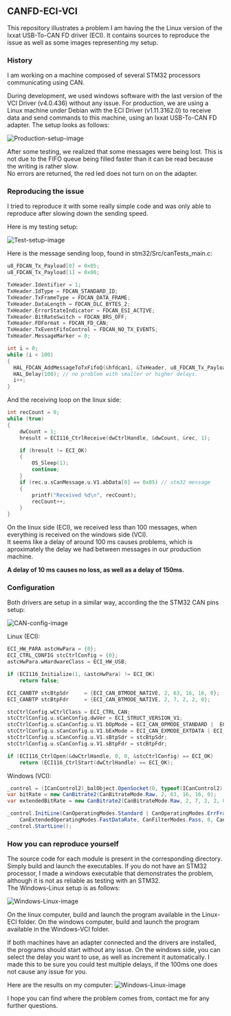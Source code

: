 ## CANFD-ECI-VCI

This repository illustrates a problem I am having the the Linux version of the Ixxat USB-To-CAN FD driver (ECI).
It contains sources to reproduce the issue as well as some images representing my setup.

### History
I am working on a machine composed of several STM32 processors communicating using CAN.

During development, we used windows software with the last version of the VCI Driver (v4.0.436) without any issue.
For production, we are using a Linux machine under Debian with the ECI Driver (v1.11.3162.0) to receive data and send commands to this machine, using an Ixxat USB-To-CAN FD adapter.
The setup looks as follows:

![Production-setup-image](/Images/Ixxat-support-Production-setup.png)

After some testing, we realized that some messages were being lost. This is not due to the FIFO queue being filled faster than it can be read because the writing is rather slow.  
No errors are returned, the red led does not turn on on the adapter.


### Reproducing the issue
I tried to reproduce it with some really simple code and was only able to reproduce after slowing down the sending speed.

Here is my testing setup:  

![Test-setup-image](/Images/Ixxat-support-STM32-Windows-Linux-tests.png)


Here is the message sending loop, found in stm32/Src/canTests_main.c:
````c
u8_FDCAN_Tx_Payload[0] = 0x05;
u8_FDCAN_Tx_Payload[1] = 0x00;

TxHeader.Identifier = 1;
TxHeader.IdType = FDCAN_STANDARD_ID;
TxHeader.TxFrameType = FDCAN_DATA_FRAME;
TxHeader.DataLength = FDCAN_DLC_BYTES_2;
TxHeader.ErrorStateIndicator = FDCAN_ESI_ACTIVE;
TxHeader.BitRateSwitch = FDCAN_BRS_OFF;
TxHeader.FDFormat = FDCAN_FD_CAN;
TxHeader.TxEventFifoControl = FDCAN_NO_TX_EVENTS;
TxHeader.MessageMarker = 0;

int i = 0;
while (i < 100)
{
  HAL_FDCAN_AddMessageToTxFifoQ(&hfdcan1, &TxHeader, u8_FDCAN_Tx_Payload);
  HAL_Delay(100); // no problem with smaller or higher delays.
  i++;
}
````

And the receiving loop on the linux side:
````c
int recCount = 0;
while (true)
{
    dwCount = 1;
    hresult = ECI116_CtrlReceive(dwCtrlHandle, &dwCount, &rec, 1);

    if (hresult != ECI_OK)
    {
        OS_Sleep(1);
        continue;
    }
    if (rec.u.sCanMessage.u.V1.abData[0] == 0x05) // stm32 message
    {
        printf("Received %d\n", recCount);
        recCount++;
    }
}
````

On the linux side (ECI), we received less than 100 messages, when everything is received on the windows side (VCI).  
It seems like a delay of around 100 ms causes problems, which is aproximately the delay we had between messages in our production machine.  

__A delay of 10 ms causes no loss, as well as a delay of 150ms.__

### Configuration
Both drivers are setup in a similar way, according the the STM32 CAN pins setup:

![CAN-config-image](/Images/CAN-config.png)

Linux (ECI):
````c
ECI_HW_PARA astcHwPara = {0};
ECI_CTRL_CONFIG stcCtrlConfig = {0};
astcHwPara.wHardwareClass = ECI_HW_USB;

if (ECI116_Initialize(1, &astcHwPara) != ECI_OK)
    return false;

ECI_CANBTP stcBtpSdr     = {ECI_CAN_BTMODE_NATIVE, 2, 63, 16, 16, 0};
ECI_CANBTP stcBtpFdr     = {ECI_CAN_BTMODE_NATIVE, 2, 7, 2, 2, 0};

stcCtrlConfig.wCtrlClass = ECI_CTRL_CAN;
stcCtrlConfig.u.sCanConfig.dwVer = ECI_STRUCT_VERSION_V1;
stcCtrlConfig.u.sCanConfig.u.V1.bOpMode = ECI_CAN_OPMODE_STANDARD |  ECI_CAN_OPMODE_ERRFRAME;
stcCtrlConfig.u.sCanConfig.u.V1.bExMode = ECI_CAN_EXMODE_EXTDATA | ECI_CAN_EXMODE_FASTDATA | ECI_CAN_EXMODE_ISOFD;
stcCtrlConfig.u.sCanConfig.u.V1.sBtpSdr = stcBtpSdr;
stcCtrlConfig.u.sCanConfig.u.V1.sBtpFdr = stcBtpFdr;

if (ECI116_CtrlOpen(&dwCtrlHandle, 0, 0, &stcCtrlConfig) == ECI_OK)
    return (ECI116_CtrlStart(dwCtrlHandle) == ECI_OK);
````

Windows (VCI):
````C#
_control = (ICanControl2)_balObject.OpenSocket(0, typeof(ICanControl2));
var bitRate = new CanBitrate2(CanBitrateMode.Raw, 2, 63, 16, 16, 0);
var extendedBitRate = new CanBitrate2(CanBitrateMode.Raw, 2, 7, 2, 2, 0);

_control.InitLine(CanOperatingModes.Standard | CanOperatingModes.ErrFrame,
    CanExtendedOperatingModes.FastDataRate, CanFilterModes.Pass, 0, CanFilterModes.Pass, 0, bitRate, extendedBitRate);
_control.StartLine();
````

### How you can reproduce yourself

The source code for each module is present in the corresponding directory. Simply build and launch the executables.
If you do not have an STM32 processor, I made a windows executable that demonstrates the problem, although it is not as reliable as testing with an STM32.  
The Windows-Linux setup is as follows:

![Windows-Linux-image](/Images/Ixxat-support-Windows-Linux-Test.png)

On the linux computer, build and launch the program available in the Linux-ECI folder.
On the windows computer, build and launch the program available in the Windows-VCI folder.

If both machines have an adapter connected and the drivers are installed, the programs should start without any issue.
On the windows side, you can select the delay you want to use, as well as increment it automatically. 
I made this to be sure you could test multiple delays, if the 100ms one does not cause any issue for you.

Here are the results on my computer:
![Windows-Linux-image](/Images/TestResults.png)

I hope you can find where the problem comes from, contact me for any further questions.


